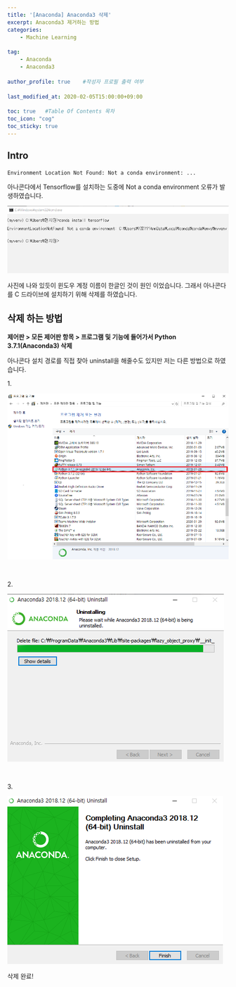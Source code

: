 ```yaml
---
title: '[Anaconda] Anaconda3 삭제' 
excerpt: Anaconda3 제거하는 방법
categories:
    - Machine Learning

tag:
    - Anaconda
    - Anaconda3

author_profile: true    #작성자 프로필 출력 여부

last_modified_at: 2020-02-05T15:00:00+09:00

toc: true   #Table Of Contents 목차 
toc_icon: "cog"
toc_sticky: true
---
```


## Intro

```
Environment Location Not Found: Not a conda environment: ...
```

아나콘다에서 Tensorflow를 설치하는 도중에 Not a conda environment 오류가 발생하였습니다.

![2.5-1](/assets/img/anaconda/2.5-1.png)

사진에 나와 있듯이 윈도우 계정 이름이 한글인 것이 원인 이었습니다. 그래서 아나콘다를 C 드라이브에 설치하기 위해 삭제를 하였습니다.

## 삭제 하는 방법
__제어판 > 모든 제어판 항목 > 프로그램 및 기능에 들어가서 Python 3.7.1(Anaconda3) 삭제__

아나콘다 설치 경로를 직접 찾아 uninstall을 해줄수도 있지만 저는 다른 방법으로 하였습니다.

<p>1.</p> 

![2.5-2](/assets/img/anaconda/2.5-2.png)

<br>

<p>2.</p> 

![2.5-3](/assets/img/anaconda/2.5-3.png)

<br>

<p>3.</p> 

![2.5-4](/assets/img/anaconda/2.5-4.png)

삭제 완료!
